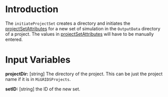 # Introduction
The `initiateProjectSet` creates a directory and initiates the [projectSetAttributes](projectSetAttributes-XML) for a new set of simulation in the `OutputData` directory of a project.  The values in [projectSetAttributes](projectSetAttributes-XML) will have to be manually entered. 

# Input Variables
**projectDir:** [string] The directory of the project. This can be just the project name if it is in `MiGRIDSProjects`. 

**setID:** [string] the ID of the new set. 

